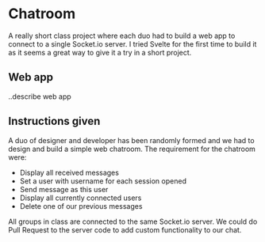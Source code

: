 # Chatroom

A really short class project where each duo had to build a web app to connect to a single Socket.io server. I tried Svelte for the first time to build it as it seems a great way to give it a try in a short project.

## Web app

..describe web app

## Instructions given

A duo of designer and developer has been randomly formed and we had to design and build a simple web chatroom.
The requirement for the chatroom were:

- Display all received messages
- Set a user with username for each session opened
- Send message as this user
- Display all currently connected users
- Delete one of our previous messages

All groups in class are connected to the same Socket.io server. We could do Pull Request to the server code to add custom functionality to our chat.
